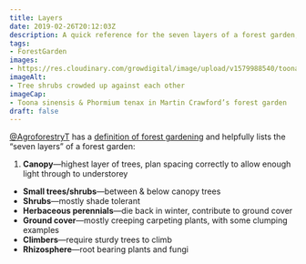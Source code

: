 ```yaml
---
title: Layers
date: 2019-02-26T20:12:03Z
description: A quick reference for the seven layers of a forest garden, because I can only ever remember 3 of them (see my logo)…
tags: 
- ForestGarden
images: 
- https://res.cloudinary.com/growdigital/image/upload/v1579988540/toona-sinensis-new-zealand-flax-169-41164041491.jpg
imageAlt: 
- Tree shrubs crowded up against each other
imageCap:
- Toona sinensis & Phormium tenax in Martin Crawford’s forest garden
draft: false
---
```


[@AgroforestryT](https://mobile.twitter.com/AgroforestryT) has a [definition of forest gardening](https://www.agroforestry.co.uk/about-agroforestry/forest-gardening/) and helpfully lists the “seven layers” of a forest garden:

1. **Canopy**—highest layer of trees, plan spacing correctly to allow enough light through to understorey
* **Small trees/shrubs**—between & below canopy trees
* **Shrubs**—mostly shade tolerant
* **Herbaceous perennials**—die back in winter, contribute to ground cover
* **Ground cover**—mostly creeping carpeting plants, with some clumping examples
* **Climbers**—require sturdy trees to climb
* **Rhizosphere**—root bearing plants and fungi
